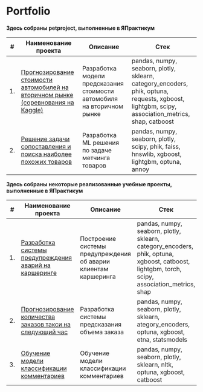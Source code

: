# Portfolio

**Здесь собраны petproject, выполненные в ЯПрактикум**

| #  | Наименование проекта | Описание | Стек |
| -- | -------------------- | -------- | ---- |
| 1. | [Прогнозирование стоимости автомобилей на вторичном рынке (соревнования на Kaggle)](https://github.com/xswepp/Portfolio/tree/main/Forecasting%20the%20cost%20of%20cars%20on%20the%20secondary%20market) | Разработка модели предсказания стоимости автомобиля на вторичном рынке | pandas, numpy, seaborn, plotly, sklearn, category_encoders, phik, optuna, requests, xgboost, lightgbm, scipy, association_metrics, shap, catboost |
| 2. | [Решение задачи сопоставления и поиска наиболее похожих товаров](https://github.com/xswepp/Comparison-and-search-for-the-most-similar-products) | Разработка ML решения по задаче метчинга товаров | pandas, numpy, seaborn, plotly, scipy, phik, faiss, hnswlib, xgboost, lightgbm, optuna, annoy |

**Здесь собраны некоторые реализованные учебные проекты, выполненные в ЯПрактикум**

| #  | Наименование проекта | Описание | Стек |
| -- | -------------------- | -------- | ---- |
| 1. | [Разработка системы предупреждения аварий на каршеринге](https://github.com/xswepp/Portfolio/tree/main/Accident%20risk%20assessment%20system) | Построение системы предупреждения об аварии клиентам каршеринга | pandas, numpy, seaborn, plotly, sklearn, category_encoders, phik, optuna, xgboost, catboost, lightgbm, torch, scipy, association_metrics, shap |
| 2. | [Прогнозирование количества заказов такси на следующий час](https://github.com/xswepp/Portfolio/tree/main/Forecasting%20taxi%20orders) | Разработка системы предсказания объема заказа | pandas, numpy, seaborn, plotly, sklearn, ategory_encoders, optuna, xgboost, etna, statsmodels |
| 3. | [Обучение модели классификации комментариев](https://github.com/xswepp/Portfolio/tree/main/Learning%20the%20comment%20classification%20model) | Обучение модели классификации комментариев | pandas, numpy, seaborn, plotly, sklearn, nltk, optuna, xgboost, catboost |



